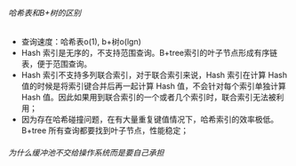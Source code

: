###### 哈希表和B+树的区别

- 查询速度：哈希表o(1), b+树o(lgn)
- Hash 索引是无序的，不支持范围查询。B+tree索引的叶子节点形成有序链表，便于范围查询。
- Hash 索引不支持多列联合索引，对于联合索引来说，Hash 索引在计算 Hash 值的时候是将索引键合并后再一起计算 Hash 值，不会针对每个索引单独计算 Hash 值。因此如果用到联合索引的一个或者几个索引时，联合索引无法被利用；
- 因为存在哈希碰撞问题，在有大量重复键值情况下，哈希索引的效率极低。B+tree 所有查询都要找到叶子节点，性能稳定；

###### 为什么缓冲池不交给操作系统而是要自己承担